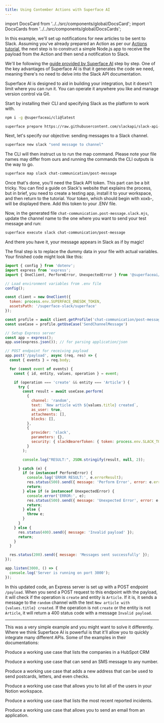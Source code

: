 ```yaml
---
title: Using Contember Actions with Superface AI
---
```


import DocsCard from '../../src/components/global/DocsCard';
import DocsCards from '../../src/components/global/DocsCards';

In this example, we'll set up notifications for new articles to be sent to Slack. Assuming you've already prepared an Action as per our [Actions tutorial](/intro/actions), the next step is to construct a simple Node.js app to receive the payload from the Action and then send a notification to Slack.

We'll be following the [guide provided by Superface AI](https://superface.ai/docs/api-examples/slack) step by step. One of the key advantages of Superface AI is that it generates the code we need, meaning there's no need to delve into the Slack API documentation.

Superface AI is designed to aid in building your integration, but it doesn't limit where you can run it. You can operate it anywhere you like and manage version control via Git.

Start by installing their CLI and specifying Slack as the platform to work with.

```bash
npm i -g @superfaceai/cli@latest
```

```bash
superface prepare https://raw.githubusercontent.com/slackapi/slack-api-specs/master/web-api/slack_web_openapi_v2.json slack
```

Next, let's specify our objective: sending messages to a Slack channel.

```bash
superface new slack "send message to channel"
```

The CLI will then instruct us to run the map command. Please note your file names may differ from ours and running the commands the CLI outputs is the way to go.

```bash
superface map slack chat-communication/post-message
```

Once that's done, you'll need the Slack API token. This part can be a bit tricky. You can find a guide on Slack's website that explains the process, but in brief, you need to create a testing app, install it to your workspace, and then return to the tutorial. Your token, which should begin with xoxb-, will be displayed there. Add this token to your .ENV file.

Now, in the generated file `chat-communication.post-message.slack.mjs`, update the channel name to the one where you want to send your test message and run:

```bash
superface execute slack chat-communication/post-message
```

And there you have it, your message appears in Slack as if by magic!


The final step is to replace the dummy data in your file with actual variables. Your finished code might look like this:

```javascript
import { config } from 'dotenv';
import express from 'express';
import { OneClient, PerformError, UnexpectedError } from '@superfaceai/one-sdk/node/index.js';

// Load environment variables from .env file
config();

const client = new OneClient({
  token: process.env.SUPERFACE_ONESDK_TOKEN,
  assetsPath: '/superface-slack/superface'
});

const profile = await client.getProfile('chat-communication/post-message');
const useCase = profile.getUseCase('SendChannelMessage')

// Setup Express server
const app = express();
app.use(express.json()); // for parsing application/json

// POST endpoint for receiving payload
app.post('/payload', async (req, res) => {
  const { events } = req.body;

  for (const event of events) {
    const { id, entity, values, operation } = event;

    if (operation === 'create' && entity === 'Article') {
      try {
        const result = await useCase.perform(
          {
            channel: 'random',
            text: `New article with ${values.title} created`,
            as_user: true,
            attachments: [],
            blocks: [],
          },
          {
            provider: 'slack',
            parameters: {},
            security: { slackBearerToken: { token: process.env.SLACK_TOKEN } }
          }
        );

        console.log("RESULT:", JSON.stringify(result, null, 2));

      } catch (e) {
        if (e instanceof PerformError) {
          console.log('ERROR RESULT:', e.errorResult);
          res.status(500).send({ message: 'Perform Error', error: e.errorResult });
          return;
        } else if (e instanceof UnexpectedError) {
          console.error('ERROR:', e);
          res.status(500).send({ message: 'Unexpected Error', error: e.message });
          return;
        } else {
          throw e;
        }
      }
    } else {
      res.status(400).send({ message: 'Invalid payload' });
      return;
    }
  }

  res.status(200).send({ message: 'Messages sent successfully' });
});

app.listen(3000, () => {
  console.log('Server is running on port 3000');
});
```

In this updated code, an Express server is set up with a POST endpoint `/payload`. When you send a POST request to this endpoint with the payload, it will check if the operation is `create` and entity is `Article`. If it is, it sends a message to the `random` channel with the text `New article with {values.title} created`. If the operation is not `create` or the entity is not `Article`, it will return a 400 status code with a message `Invalid payload`.

---

This was a very simple example and you might want to solve it differently. Where we think Superface AI is powerful is that it'll allow you to quickly integrate many different APIs. Some of the examples in their documentations:

<DocsCards>
  <DocsCard header="Hubspot" href="https://superface.ai/docs/api-examples/hubspot">
	<p>Produce a working use case that lists the companies in a HubSpot CRM</p>
  </DocsCard>
  <DocsCard header="Infobip" href="https://superface.ai/docs/api-examples/infobip">
	<p>Produce a working use case that can send an SMS message to any number.</p>
  </DocsCard>
  <DocsCard header="Lob" href="https://superface.ai/docs/api-examples/lob">
	<p>Produce a working use case that adds a new address that can be used to send postcards, letters, and even checks.</p>
  </DocsCard>
  <DocsCard header="Notion" href="https://superface.ai/docs/api-examples/notion">
	<p>Produce a working use case that allows you to list all of the users in your Notion workspace.</p>
  </DocsCard>
  <DocsCard header="PagerDuty" href="https://superface.ai/docs/api-examples/pagerduty">
	<p>Produce a working use case that lists the most recent reported incidents.</p>
  </DocsCard>
  <DocsCard header="Resend" href="https://superface.ai/docs/api-examples/resend">
	<p>Produce a working use case that allows you to send an email from an application.</p>
  </DocsCard>
</DocsCards>